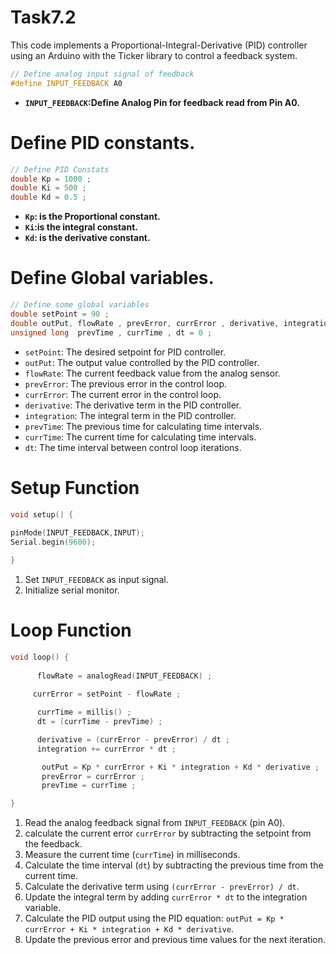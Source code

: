 # Task7.2

This code implements a Proportional-Integral-Derivative (PID) controller using an Arduino with the Ticker library to control a feedback system.

```cpp
// Define analog input signal of feedback
#define INPUT_FEEDBACK A0
```

- **`INPUT_FEEDBACK`:Define Analog Pin for feedback read from Pin A0.**

# Define PID constants.

```cpp
// Define PID Constats
double Kp = 1000 ;
double Ki = 500 ;
double Kd = 0.5 ;
```

- **`Kp`: is the Proportional constant.**
- **`Ki`:is the integral constant.**
- **`Kd`: is the derivative constant.**

# Define Global variables.

```cpp
// Define some global variables
double setPoint = 90 ;
double outPut, flowRate , prevError, currError , derivative, integration = 0 ;
unsigned long  prevTime , currTime , dt = 0 ;
```

- `setPoint`: The desired setpoint for PID controller.
- `outPut`: The output value controlled by the PID controller.
- `flowRate`: The current feedback value from the analog sensor.
- `prevError`: The previous error in the control loop.
- `currError`: The current error in the control loop.
- `derivative`: The derivative term in the PID controller.
- `integration`: The integral term in the PID controller.
- `prevTime`: The previous time for calculating time intervals.
- `currTime`: The current time for calculating time intervals.
- `dt`: The time interval between control loop iterations.

# Setup Function

```cpp
void setup() {
  
pinMode(INPUT_FEEDBACK,INPUT);
Serial.begin(9600);

}
```

1. Set `INPUT_FEEDBACK` as input signal.
2. Initialize serial monitor.

# Loop Function

```cpp
void loop() {  
  
      flowRate = analogRead(INPUT_FEEDBACK) ; 
 
     currError = setPoint - flowRate ;

      currTime = millis() ; 
      dt = (currTime - prevTime) ;

      derivative = (currError - prevError) / dt ;     
      integration += currError * dt ; 

       outPut = Kp * currError + Ki * integration + Kd * derivative ;   
       prevError = currError ;
       prevTime = currTime ;

}
```

1. Read the analog feedback signal from `INPUT_FEEDBACK` (pin A0).
2. calculate the current error `currError` by subtracting the setpoint from the feedback.
3. Measure the current time (`currTime`) in milliseconds.
4. Calculate the time interval (`dt`) by subtracting the previous time from the current time.
5. Calculate the derivative term using `(currError - prevError) / dt`.
6. Update the integral term by adding `currError * dt` to the integration variable.
7. Calculate the PID output using the PID equation: `outPut = Kp * currError + Ki * integration + Kd * derivative`.
8. Update the previous error and previous time values for the next iteration.